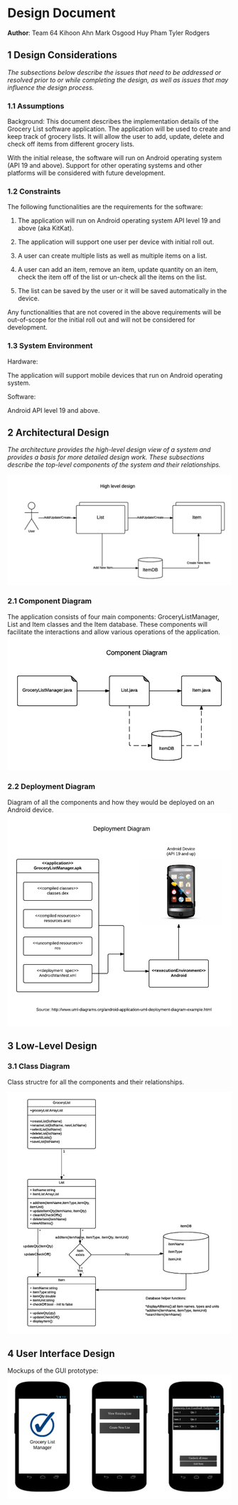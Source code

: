 # Design Document

**Author**: 
Team 64
Kihoon Ahn
Mark Osgood
Huy Pham
Tyler Rodgers

## 1 Design Considerations

*The subsections below describe the issues that need to be addressed or resolved prior to or while completing the design, as well as issues that may influence the design process.*

### 1.1 Assumptions

Background:
This document describes the implementation details of the Grocery List software application. The application will be used to create and keep track of grocery lists. It will allow the user to add, update, delete and check off items from different grocery lists.

With the initial release, the software will run on Android operating system (API 19 and above). Support for other operating systems and other platforms will be considered with future development.


### 1.2 Constraints

The following functionalities are the requirements for the software:

1. The application will run on Android operating system API level 19 and above (aka KitKat).

2. The application will support one user per device with initial roll out.

3. A user can create multiple lists as well as multiple items on a list.

4. A user can add an item, remove an item, update quantity on an item, check the item off of the list or un-check all the items on the list.

5. The list can be saved by the user or it will be saved automatically in the device.

Any functionalities that are not covered in the above requirements will be out-of-scope for the initial roll out and will not be considered for development.
### 1.3 System Environment

Hardware:

The application will support mobile devices that run on Android operating system.

Software:

Android API level 19 and above.

## 2 Architectural Design

*The architecture provides the high-level design view of a system and provides a basis for more detailed design work. These subsections describe the top-level components of the system and their relationships.*

![](./Diagrams/HighLevelDesign.png)
### 2.1 Component Diagram

The application consists of four main components: GroceryListManager, List and Item classes and the Item database. These components will facilitate the interactions and allow various operations of the application.
![](./Diagrams/ComponentDiagram.png)
### 2.2 Deployment Diagram

Diagram of all the components and how they would be deployed on an Android device.
![](./Diagrams/DeploymentDiagram.png)
## 3 Low-Level Design

### 3.1 Class Diagram

Class structre for all the components and their relationships.

![](../Design-Team/team_design.png)

## 4 User Interface Design
Mockups of the GUI prototype:
![](./Diagrams/MockUpGUI.png)
